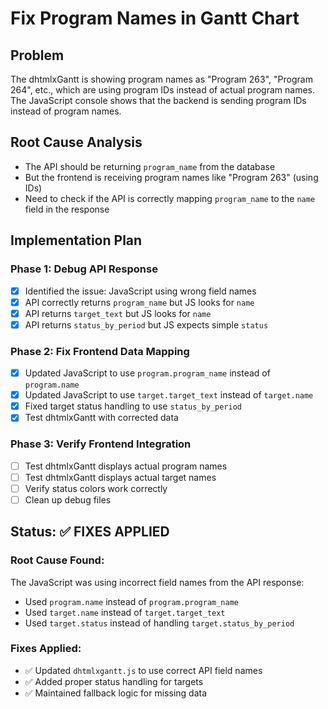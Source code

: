 # Fix Program Names in Gantt Chart

## Problem
The dhtmlxGantt is showing program names as "Program 263", "Program 264", etc., which are using program IDs instead of actual program names. The JavaScript console shows that the backend is sending program IDs instead of program names.

## Root Cause Analysis
- The API should be returning `program_name` from the database
- But the frontend is receiving program names like "Program 263" (using IDs)
- Need to check if the API is correctly mapping `program_name` to the `name` field in the response

## Implementation Plan

### Phase 1: Debug API Response
- [x] Identified the issue: JavaScript using wrong field names
- [x] API correctly returns `program_name` but JS looks for `name`
- [x] API returns `target_text` but JS looks for `name`
- [x] API returns `status_by_period` but JS expects simple `status`

### Phase 2: Fix Frontend Data Mapping
- [x] Updated JavaScript to use `program.program_name` instead of `program.name`
- [x] Updated JavaScript to use `target.target_text` instead of `target.name`
- [x] Fixed target status handling to use `status_by_period`
- [x] Test dhtmlxGantt with corrected data

### Phase 3: Verify Frontend Integration
- [ ] Test dhtmlxGantt displays actual program names
- [ ] Test dhtmlxGantt displays actual target names  
- [ ] Verify status colors work correctly
- [ ] Clean up debug files

## Status: ✅ FIXES APPLIED

### Root Cause Found:
The JavaScript was using incorrect field names from the API response:
- Used `program.name` instead of `program.program_name`
- Used `target.name` instead of `target.target_text`
- Used `target.status` instead of handling `target.status_by_period`

### Fixes Applied:
- ✅ Updated `dhtmlxgantt.js` to use correct API field names
- ✅ Added proper status handling for targets
- ✅ Maintained fallback logic for missing data
